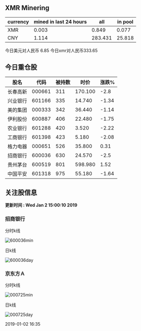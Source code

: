 ## XMR Minering

|currency|mined in last 24 hours|all|in pool|
|---|---|---|---|
|XMR|0.003|0.849|0.077|
|CNY|1.114|283.431|25.818|

今日美元对人民币 6.85	今日xmr对人民币333.65


## 今日重仓股 

|股名|代码|被持数|时价|涨跌%|
|---|---|---|---|---|
|长春高新|000661|311|170.100|-2.8|
|兴业银行|601166|335|14.740|-1.34|
|美的集团|000333|342|36.440|-1.14|
|伊利股份|600887|406|22.480|-1.75|
|农业银行|601288|420|3.520|-2.22|
|工商银行|601398|423|5.180|-2.08|
|格力电器|000651|526|35.800|0.31|
|招商银行|600036|630|24.570|-2.5|
|贵州茅台|600519|801|598.980|1.52|
|中国平安|601318|975|55.180|-1.64|

## 关注股信息
**更新时间 : Wed Jan  2 15:00:10 2019**
### 招商银行 
分时k线

![600036min](http://image.sinajs.cn/newchart/min/n/sh600036.gif)

日k线

![600036day](http://image.sinajs.cn/newchart/daily/n/sh600036.gif)

### 京东方Ａ 
分时k线

![000725min](http://image.sinajs.cn/newchart/min/n/sz000725.gif)

日k线

![000725day](http://image.sinajs.cn/newchart/daily/n/sz000725.gif)

2019-01-02 16:35